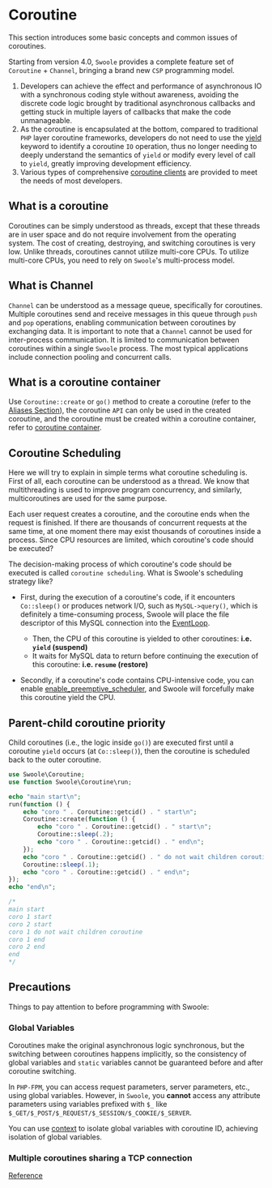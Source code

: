 # Coroutine <!-- {docsify-ignore-all} -->

This section introduces some basic concepts and common issues of coroutines.

Starting from version 4.0, `Swoole` provides a complete feature set of `Coroutine` + `Channel`, bringing a brand new `CSP` programming model.

1. Developers can achieve the effect and performance of asynchronous IO with a synchronous coding style without awareness, avoiding the discrete code logic brought by traditional asynchronous callbacks and getting stuck in multiple layers of callbacks that make the code unmanageable.
2. As the coroutine is encapsulated at the bottom, compared to traditional `PHP` layer coroutine frameworks, developers do not need to use the [yield](https://www.php.net/manual/zh/language.generators.syntax.php) keyword to identify a coroutine `IO` operation, thus no longer needing to deeply understand the semantics of `yield` or modify every level of call to `yield`, greatly improving development efficiency.
3. Various types of comprehensive [coroutine clients](/coroutine_client/init) are provided to meet the needs of most developers.
## What is a coroutine

Coroutines can be simply understood as threads, except that these threads are in user space and do not require involvement from the operating system. The cost of creating, destroying, and switching coroutines is very low. Unlike threads, coroutines cannot utilize multi-core CPUs. To utilize multi-core CPUs, you need to rely on `Swoole`'s multi-process model.
## What is Channel

`Channel` can be understood as a message queue, specifically for coroutines. Multiple coroutines send and receive messages in this queue through `push` and `pop` operations, enabling communication between coroutines by exchanging data. It is important to note that a `Channel` cannot be used for inter-process communication. It is limited to communication between coroutines within a single `Swoole` process. The most typical applications include connection pooling and concurrent calls.
## What is a coroutine container

Use `Coroutine::create` or `go()` method to create a coroutine (refer to the [Aliases Section](/other/alias?id=coroutine-short-names)), the coroutine `API` can only be used in the created coroutine, and the coroutine must be created within a coroutine container, refer to [coroutine container](/coroutine/scheduler).
## Coroutine Scheduling

Here we will try to explain in simple terms what coroutine scheduling is. First of all, each coroutine can be understood as a thread. We know that multithreading is used to improve program concurrency, and similarly, multicoroutines are used for the same purpose.

Each user request creates a coroutine, and the coroutine ends when the request is finished. If there are thousands of concurrent requests at the same time, at one moment there may exist thousands of coroutines inside a process. Since CPU resources are limited, which coroutine's code should be executed?

The decision-making process of which coroutine's code should be executed is called `coroutine scheduling`. What is Swoole's scheduling strategy like?

- First, during the execution of a coroutine's code, if it encounters `Co::sleep()` or produces network I/O, such as `MySQL->query()`, which is definitely a time-consuming process, Swoole will place the file descriptor of this MySQL connection into the [EventLoop](/learn?id=what-is-eventloop).

    * Then, the CPU of this coroutine is yielded to other coroutines: **i.e. `yield` (suspend)**
    * It waits for MySQL data to return before continuing the execution of this coroutine: **i.e. `resume` (restore)**

- Secondly, if a coroutine's code contains CPU-intensive code, you can enable [enable_preemptive_scheduler](/other/config), and Swoole will forcefully make this coroutine yield the CPU.
## Parent-child coroutine priority

Child coroutines (i.e., the logic inside `go()`) are executed first until a coroutine `yield` occurs (at `Co::sleep()`), then the coroutine is scheduled back to the outer coroutine.

```php
use Swoole\Coroutine;
use function Swoole\Coroutine\run;

echo "main start\n";
run(function () {
    echo "coro " . Coroutine::getcid() . " start\n";
    Coroutine::create(function () {
        echo "coro " . Coroutine::getcid() . " start\n";
        Coroutine::sleep(.2);
        echo "coro " . Coroutine::getcid() . " end\n";
    });
    echo "coro " . Coroutine::getcid() . " do not wait children coroutine\n";
    Coroutine::sleep(.1);
    echo "coro " . Coroutine::getcid() . " end\n";
});
echo "end\n";

/*
main start
coro 1 start
coro 2 start
coro 1 do not wait children coroutine
coro 1 end
coro 2 end
end
*/
```
## Precautions

Things to pay attention to before programming with Swoole:
### Global Variables

Coroutines make the original asynchronous logic synchronous, but the switching between coroutines happens implicitly, so the consistency of global variables and `static` variables cannot be guaranteed before and after coroutine switching.

In `PHP-FPM`, you can access request parameters, server parameters, etc., using global variables. However, in `Swoole`, you **cannot** access any attribute parameters using variables prefixed with `$_` like `$_GET/$_POST/$_REQUEST/$_SESSION/$_COOKIE/$_SERVER`.

You can use [context](/coroutine/coroutine?id=getcontext) to isolate global variables with coroutine ID, achieving isolation of global variables.
### Multiple coroutines sharing a TCP connection

[Reference](/question/use?id=client-has-already-been-bound-to-another-coroutine)

